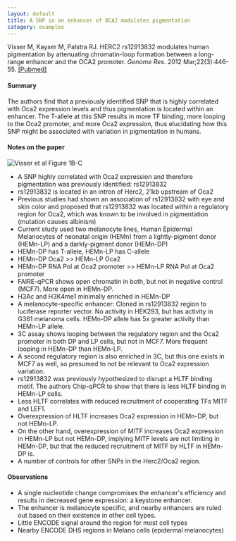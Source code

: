 ```yaml
---
layout: default
title: A SNP in an enhancer of OCA2 modulates pigmentation
category: examples
---
```


Visser M, Kayser M, Palstra RJ. HERC2 rs12913832 modulates human pigmentation by attenuating chromatin-loop formation between a long-range enhancer and the OCA2 promoter. _Genome Res_. 2012 Mar;22(3):446-55. <a class="pubmed-link" href="http://www.ncbi.nlm.nih.gov/pubmed/22234890" target="_blank">[Pubmed]</a>

#### Summary

The authors find that a previously identified SNP that is highly correlated with Oca2 expression levels and thus pigmentation is located within an enhancer. The T-allele at this SNP results in more TF binding, more looping to the Oca2 promoter, and more Oca2 expression, thus elucidating how this SNP might be associated with variation in pigmentation in humans.

#### Notes on the paper
<img class="examples-image-right" src="{{ site.baseurl }}/images/examples/2012-03-22-SNP-in-an-enhancer-of-oca2-modulates-pigmentation_fig1.png" alt="Visser et al Figure 1B-C" title="Visser et al Figure 1B-C" />

* A SNP highly correlated with Oca2 expression and therefore pigmentation was previously identified: rs12913832
* rs12913832 is located in an intron of Herc2, 21kb upstream of Oca2
* Previous studies had shown an association of rs12913832 with eye and skin color and proposed that rs12913832 was located within a regulatory region for Oca2, which was known to be involved in pigmentation (mutation causes albinism)
* Current study used two melanocyte lines, Human Epidermal Melanocytes of neonatal origin (HEMn) from a lightly-pigment donor (HEMn-LP) and a darkly-pigment donor (HEMn-DP)
* HEMn-DP has T-allele, HEMn-LP has C-allele
* HEMn-DP Oca2 >> HEMn-LP Oca2
* HEMn-DP RNA Pol at Oca2 promoter >> HEMn-LP RNA Pol at Oca2 promoter
* FAIRE-qPCR shows open chromatin in both, but not in negative control (MCF7). More open in HEMn-DP.
* H3Ac and H3K4me1 minimally enriched in HEMn-DP
* A melanocyte-specific enhancer: Cloned in rs12913832 region to luciferase reporter vector. No activity in HEK293, but has activity in G361 melanoma cells. HEMn-DP allele has 5x greater activity than HEMn-LP allele.
* 3C assay shows looping between the regulatory region and the Oca2 promoter in both DP and LP cells, but not in MCF7. More frequent looping in HEMn-DP than HEMn-LP.
* A second regulatory region is also enriched in 3C, but this one exists in MCF7 as well, so presumed to not be relevant to Oca2 expression variation.
* rs12913832 was previously hypothesized to disrupt a HLTF binding motif. The authors Chip-qPCR to show that there is less HLTF binding in HEMn-LP cells.
* Less HLTF correlates with reduced recruitment of cooperating TFs MITF and LEF1.
* Overexpression of HLTF increases Oca2 expression in HEMn-DP, but not HEMn-LP. 
* On the other hand, overexpression of MITF increases Oca2 expression in HEMn-LP but not HEMn-DP, implying MITF levels are not limiting in HEMn-DP, but that the reduced recruitment of MITF by HLTF in HEMn-DP is.
* A number of controls for other SNPs in the Herc2/Oca2 region.

#### Observations

* A single nucleotide change compromises the enhancer's efficiency and results in decreased gene expression: a keystone enhancer.
* The enhancer is melanocyte specific, and nearby enhancers are ruled out based on their existence in other cell types.
* Little ENCODE signal around the region for most cell types
* Nearby ENCODE DHS regions in Melano cells (epidermal melanocytes)
